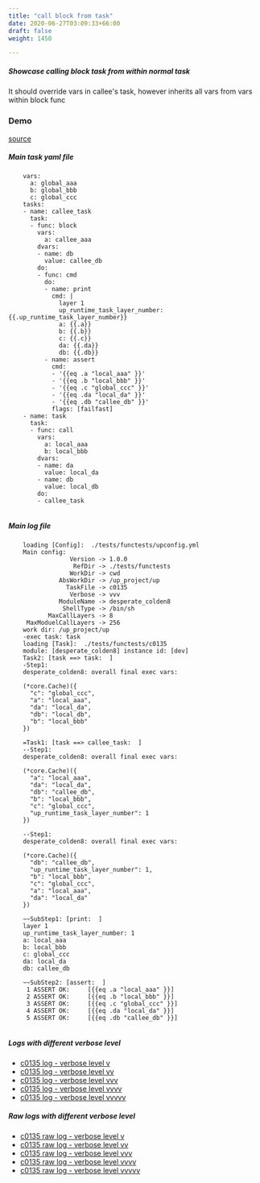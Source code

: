 ```yaml
---
title: "call block from task"
date: 2020-06-27T03:09:33+66:00
draft: false
weight: 1450

---
```


##### Showcase calling block task from within normal task

It should override vars in callee's task, however inherits all vars from vars within block func


### Demo








[source](https://github.com/upcmd/up/blob/master/tests/functests/c0135.yml)

##### Main task yaml file
```
    vars:
      a: global_aaa
      b: global_bbb
      c: global_ccc
    tasks:
    - name: callee_task
      task:
      - func: block
        vars:
          a: callee_aaa
        dvars:
        - name: db
          value: callee_db
        do:
        - func: cmd
          do:
          - name: print
            cmd: |
              layer 1
              up_runtime_task_layer_number: {{.up_runtime_task_layer_number}}
              a: {{.a}}
              b: {{.b}}
              c: {{.c}}
              da: {{.da}}
              db: {{.db}}
          - name: assert
            cmd:
            - '{{eq .a "local_aaa" }}'
            - '{{eq .b "local_bbb" }}'
            - '{{eq .c "global_ccc" }}'
            - '{{eq .da "local_da" }}'
            - '{{eq .db "callee_db" }}'
            flags: [failfast]
    - name: task
      task:
      - func: call
        vars:
          a: local_aaa
          b: local_bbb
        dvars:
        - name: da
          value: local_da
        - name: db
          value: local_db
        do:
        - callee_task
    
```
##### Main log file
```
    loading [Config]:  ./tests/functests/upconfig.yml
    Main config:
                 Version -> 1.0.0
                  RefDir -> ./tests/functests
                 WorkDir -> cwd
              AbsWorkDir -> /up_project/up
                TaskFile -> c0135
                 Verbose -> vvv
              ModuleName -> desperate_colden8
               ShellType -> /bin/sh
           MaxCallLayers -> 8
     MaxModuelCallLayers -> 256
    work dir: /up_project/up
    -exec task: task
    loading [Task]:  ./tests/functests/c0135
    module: [desperate_colden8] instance id: [dev]
    Task2: [task ==> task:  ]
    -Step1:
    desperate_colden8: overall final exec vars:
    
    (*core.Cache)({
      "c": "global_ccc",
      "a": "local_aaa",
      "da": "local_da",
      "db": "local_db",
      "b": "local_bbb"
    })
    
    =Task1: [task ==> callee_task:  ]
    --Step1:
    desperate_colden8: overall final exec vars:
    
    (*core.Cache)({
      "a": "local_aaa",
      "da": "local_da",
      "db": "callee_db",
      "b": "local_bbb",
      "c": "global_ccc",
      "up_runtime_task_layer_number": 1
    })
    
    --Step1:
    desperate_colden8: overall final exec vars:
    
    (*core.Cache)({
      "db": "callee_db",
      "up_runtime_task_layer_number": 1,
      "b": "local_bbb",
      "c": "global_ccc",
      "a": "local_aaa",
      "da": "local_da"
    })
    
    ~~SubStep1: [print:  ]
    layer 1
    up_runtime_task_layer_number: 1
    a: local_aaa
    b: local_bbb
    c: global_ccc
    da: local_da
    db: callee_db
    
    ~~SubStep2: [assert:  ]
     1 ASSERT OK:     [{{eq .a "local_aaa" }}]
     2 ASSERT OK:     [{{eq .b "local_bbb" }}]
     3 ASSERT OK:     [{{eq .c "global_ccc" }}]
     4 ASSERT OK:     [{{eq .da "local_da" }}]
     5 ASSERT OK:     [{{eq .db "callee_db" }}]
    
```


##### Logs with different verbose level
* [c0135 log - verbose level v](../../logs/c0135_v)
* [c0135 log - verbose level vv](../../logs/c0135_vv)
* [c0135 log - verbose level vvv](../../logs/c0135_vvvv)
* [c0135 log - verbose level vvvv](../../logs/c0135_vvvv)
* [c0135 log - verbose level vvvvv](../../logs/c0135_vvvvv)

##### Raw logs with different verbose level
* [c0135 raw log - verbose level v](../../reflogs/c0135_v.log)
* [c0135 raw log - verbose level vv](../../reflogs/c0135_vv.log)
* [c0135 raw log - verbose level vvv](../../reflogs/c0135_vvv.log)
* [c0135 raw log - verbose level vvvv](../../reflogs/c0135_vvvv.log)
* [c0135 raw log - verbose level vvvvv](../../reflogs/c0135_vvvvv.log)







